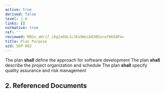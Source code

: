 ```yaml
---
active: true
derived: false
level: 1.0
links: []
normative: true
ref: ''
reviewed: MN2u_aHrif_i6g2a6OL1cJEa9Wo1b83BSucwf06IQP4=
title: Plan Purpose
uid: SDP-002
---
```


The plan **shall** define the approach for software development
The plan **shall** describe the project organization and schedule
The plan **shall** specify quality assurance and risk management

## 2. Referenced Documents